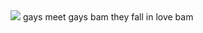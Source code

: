 <img src="https://i.pinimg.com/736x/fe/63/d2/fe63d294275d1027334c96185775603b.jpg">
gays meet gays bam they fall in love bam
